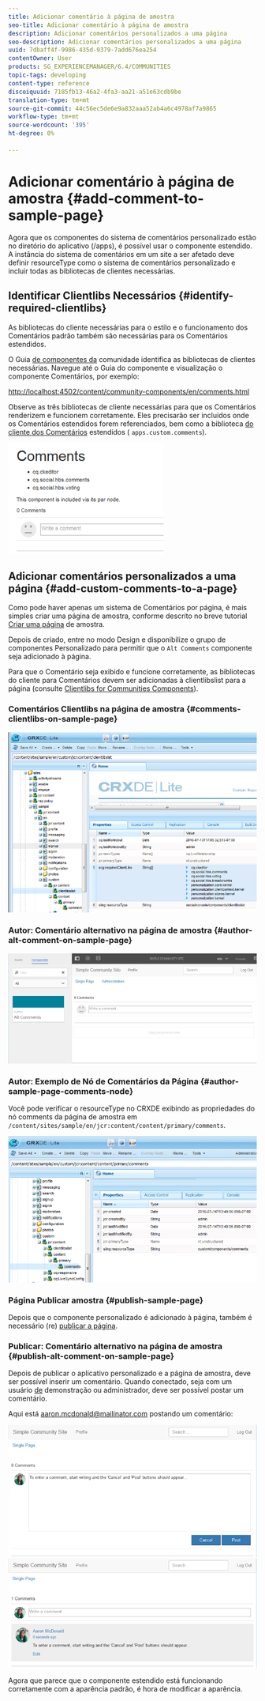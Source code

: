 ```yaml
---
title: Adicionar comentário à página de amostra
seo-title: Adicionar comentário à página de amostra
description: Adicionar comentários personalizados a uma página
seo-description: Adicionar comentários personalizados a uma página
uuid: 7dbaff4f-9986-435d-9379-7add676ea254
contentOwner: User
products: SG_EXPERIENCEMANAGER/6.4/COMMUNITIES
topic-tags: developing
content-type: reference
discoiquuid: 7185fb13-46a2-4fa3-aa21-a51e63cdb9be
translation-type: tm+mt
source-git-commit: 44c56ec5de6e9a832aaa52ab4a6c4978af7a9865
workflow-type: tm+mt
source-wordcount: '395'
ht-degree: 0%

---
```



# Adicionar comentário à página de amostra {#add-comment-to-sample-page}

Agora que os componentes do sistema de comentários personalizado estão no diretório do aplicativo (/apps), é possível usar o componente estendido. A instância do sistema de comentários em um site a ser afetado deve definir resourceType como o sistema de comentários personalizado e incluir todas as bibliotecas de clientes necessárias.

## Identificar Clientlibs Necessários {#identify-required-clientlibs}

As bibliotecas do cliente necessárias para o estilo e o funcionamento dos Comentários padrão também são necessárias para os Comentários estendidos.

O Guia [de componentes da](components-guide.md) comunidade identifica as bibliotecas de clientes necessárias. Navegue até o Guia do componente e visualização o componente Comentários, por exemplo:

[http://localhost:4502/content/community-components/en/comments.html](http://localhost:4502/content/community-components/en/comments.html)

Observe as três bibliotecas de cliente necessárias para que os Comentários renderizem e funcionem corretamente. Eles precisarão ser incluídos onde os Comentários estendidos forem referenciados, bem como a biblioteca [do cliente dos Comentários](extend-create-components.md#create-a-client-library-folder) estendidos ( `apps.custom.comments`).

![chlimage_1-47](assets/chlimage_1-47.png)

## Adicionar comentários personalizados a uma página {#add-custom-comments-to-a-page}

Como pode haver apenas um sistema de Comentários por página, é mais simples criar uma página de amostra, conforme descrito no breve tutorial [Criar uma página](create-sample-page.md) de amostra.

Depois de criado, entre no modo Design e disponibilize o grupo de componentes Personalizado para permitir que o `Alt Comments` componente seja adicionado à página.

Para que o Comentário seja exibido e funcione corretamente, as bibliotecas do cliente para Comentários devem ser adicionadas à clientlibslist para a página (consulte [Clientlibs for Communities Components](clientlibs.md)).

### Comentários Clientlibs na página de amostra {#comments-clientlibs-on-sample-page}

![Comentários Clientlibs na página de amostra](assets/chlimage_1-48.png)

### Autor: Comentário alternativo na página de amostra {#author-alt-comment-on-sample-page}

![Comentário alternativo na página de amostra](assets/chlimage_1-49.png)

### Autor: Exemplo de Nó de Comentários da Página {#author-sample-page-comments-node}

Você pode verificar o resourceType no CRXDE exibindo as propriedades do nó comments da página de amostra em `/content/sites/sample/en/jcr:content/content/primary/comments`.

![chlimage_1-50](assets/chlimage_1-50.png)

### Página Publicar amostra {#publish-sample-page}

Depois que o componente personalizado é adicionado à página, também é necessário (re) [publicar a página](sites-console.md#publishing-the-site).

### Publicar: Comentário alternativo na página de amostra {#publish-alt-comment-on-sample-page}

Depois de publicar o aplicativo personalizado e a página de amostra, deve ser possível inserir um comentário. Quando conectado, seja com um usuário [de](tutorials.md#demo-users) demonstração ou administrador, deve ser possível postar um comentário.

Aqui está aaron.mcdonald@mailinator.com postando um comentário:

![chlimage_1-51](assets/chlimage_1-51.png) ![chlimage_1-52](assets/chlimage_1-52.png)

Agora que parece que o componente estendido está funcionando corretamente com a aparência padrão, é hora de modificar a aparência.


